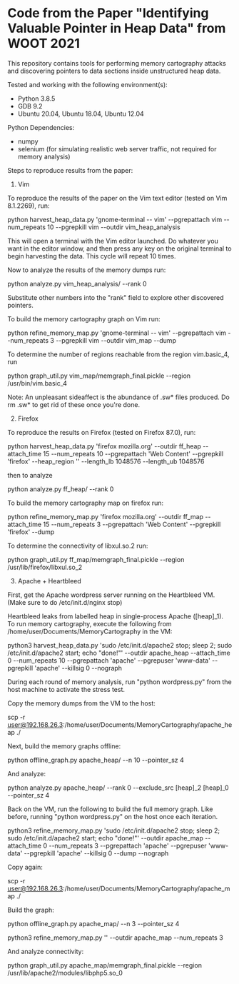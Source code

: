 # Code from the Paper "Identifying Valuable Pointer in Heap Data" from WOOT 2021

This repository contains tools for performing memory cartography attacks and discovering pointers to data sections inside unstructured heap data.

Tested and working with the following environment(s):

* Python 3.8.5
* GDB 9.2
* Ubuntu 20.04, Ubuntu 18.04, Ubuntu 12.04

Python Dependencies:

* numpy
* selenium (for simulating realistic web server traffic, not required for memory analysis)


Steps to reproduce results from the paper:

1. Vim

To reproduce the results of the paper on the Vim text editor (tested on Vim 8.1.2269), run:

python harvest_heap_data.py 'gnome-terminal -- vim' --pgrepattach vim --num_repeats 10 --pgrepkill vim --outdir vim_heap_analysis

This will open a terminal with the Vim editor launched. Do whatever you want in the editor window, and then press any key on the 
original terminal to begin harvesting the data. This cycle will repeat 10 times.

Now to analyze the results of the memory dumps run:

python analyze.py vim_heap_analysis/ --rank 0

Substitute other numbers into the "rank" field to explore other discovered pointers.

To build the memory cartography graph on Vim run:

python refine_memory_map.py 'gnome-terminal -- vim' --pgrepattach vim --num_repeats 3 --pgrepkill vim --outdir vim_map --dump

To determine the number of regions reachable from the region vim.basic_4, run

python graph_util.py vim_map/memgraph_final.pickle --region /usr/bin/vim.basic_4

Note: An unpleasant sideaffect is the abundance of .sw* files produced. Do rm .sw* to get rid of these once you're done.

2. Firefox

To reproduce the results on Firefox (tested on Firefox 87.0), run:

python harvest_heap_data.py 'firefox mozilla.org' --outdir ff_heap --attach_time 15 --num_repeats 10 --pgrepattach 'Web Content' --pgrepkill 'firefox' --heap_region '' --length_lb 1048576 --length_ub 1048576

then to analyze

python analyze.py ff_heap/ --rank 0

To build the memory cartography map on firefox run:

python refine_memory_map.py 'firefox mozilla.org' --outdir ff_map --attach_time 15 --num_repeats 3 --pgrepattach 'Web Content' --pgrepkill 'firefox' --dump

To determine the connectivity of libxul.so.2 run:

python graph_util.py ff_map/memgraph_final.pickle --region /usr/lib/firefox/libxul.so_2

3. Apache + Heartbleed

First, get the Apache wordpress server running on the Heartbleed VM. (Make sure to do /etc/init.d/nginx stop)

Heartbleed leaks from labelled heap in single-process Apache ([heap]_1).  To run memory cartography, execute the following from /home/user/Documents/MemoryCartography in the VM:

python3 harvest_heap_data.py 'sudo /etc/init.d/apache2 stop; sleep 2; sudo /etc/init.d/apache2 start; echo "done!"' --outdir apache_heap --attach_time 0 --num_repeats 10 --pgrepattach 'apache' --pgrepuser 'www-data' --pgrepkill 'apache' --killsig 0 --nograph

During each round of memory analysis, run "python wordpress.py" from the host machine to activate the stress test.

Copy the memory dumps from the VM to the host:

scp -r user@192.168.26.3:/home/user/Documents/MemoryCartography/apache_heap ./

Next, build the memory graphs offline:

python offline_graph.py apache_heap/ --n 10 --pointer_sz 4

And analyze:

python analyze.py apache_heap/ --rank 0 --exclude_src [heap]_2 [heap]_0 --pointer_sz 4

Back on the VM, run the following to build the full memory graph. Like before, running "python wordpress.py" on the host once each iteration.

python3 refine_memory_map.py 'sudo /etc/init.d/apache2 stop; sleep 2; sudo /etc/init.d/apache2 start; echo "done!"' --outdir apache_map --attach_time 0 --num_repeats 3 --pgrepattach 'apache' --pgrepuser 'www-data' --pgrepkill 'apache' --killsig 0 --dump --nograph

Copy again:

scp -r user@192.168.26.3:/home/user/Documents/MemoryCartography/apache_map ./

Build the graph:

python offline_graph.py apache_map/ --n 3 --pointer_sz 4

python3 refine_memory_map.py '' --outdir apache_map --num_repeats 3

And analyze connectivity:

python graph_util.py apache_map/memgraph_final.pickle --region /usr/lib/apache2/modules/libphp5.so_0
